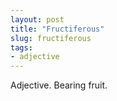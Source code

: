 ```yaml
---
layout: post
title: "Fructiferous"
slug: fructiferous
tags:
- adjective
---
```


Adjective. Bearing fruit.
